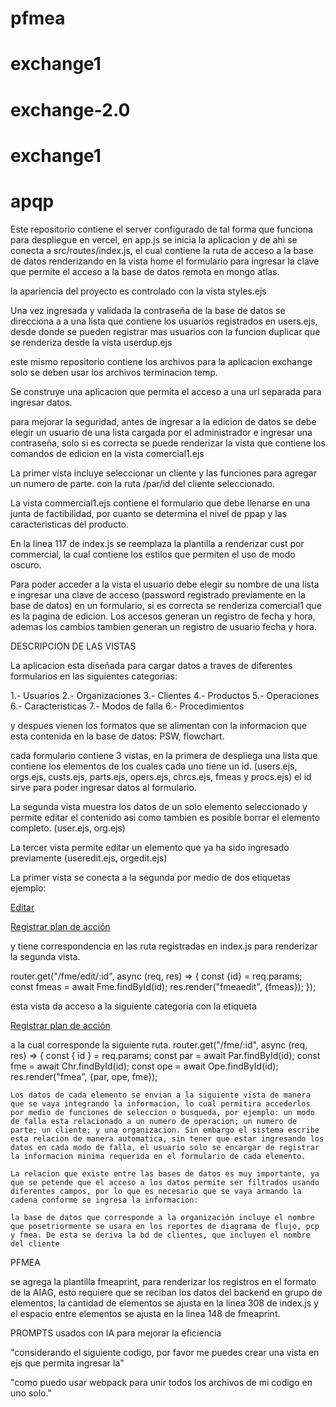 # pfmea
# exchange1
# exchange-2.0
# exchange1
# apqp


Este repositorio contiene el server configurado de tal forma que funciona para despliegue en vercel, en app.js se inicia la aplicacion y de ahi se conecta a src/routes/index.js, el cual contiene la ruta de acceso a la base de datos renderizando en la vista home el formulario para ingresar la clave que permite el acceso a la base de datos remota en mongo atlas.

la apariencia del proyecto es controlado con la vista styles.ejs

Una vez ingresada y validada la contraseña de la base de datos se direcciona a a una lista que contiene los usuarios registrados en users.ejs, desde donde se pueden registrar mas usuarios con la funcion duplicar que se renderiza desde la vista userdup.ejs

este mismo repositorio contiene los archivos para la aplicacion exchange solo se deben usar los archivos terminacion temp.

Se construye una aplicacion que permita el acceso a una url separada para ingresar datos.

para mejorar la seguridad, antes de ingresar a la edicion de datos se debe elegir un usuario de una lista cargada por el administrador e ingresar una contraseña, solo si es correcta se puede renderizar la vista que contiene los comandos de edicion en la vista comercial1.ejs

La primer vista incluye seleccionar un cliente y las funciones para agregar un numero de parte. con la ruta /par/id del cliente seleccionado.

La vista commercial1.ejs contiene el formulario que debe llenarse en una junta de factibilidad, por cuanto se determina el nivel de ppap y las caracteristicas del producto.

En la linea 117 de index.js se reemplaza la plantilla a renderizar cust por commercial, la cual contiene los estilos que permiten el uso de modo oscuro. 

Para poder acceder a la vista el usuario debe elegir su nombre de una lista e ingresar una clave de acceso (password registrado previamente en la base de datos) en un formulario, si es correcta se renderiza comercial1 que es la pagina de edicion. Los accesos generan un registro de fecha y hora, ademas los cambios tambien generan un registro de usuario fecha y hora.

DESCRIPCION DE LAS VISTAS

La aplicacion esta diseñada para cargar datos a traves de diferentes formularios en las siguientes categorias:

1.- Usuarios
2.- Organizaciones
3.- Clientes
4.- Productos
5.- Operaciones
6.- Caracteristicas
7.- Modos de falla
6.- Procedimientos

y despues vienen los formatos que se alimentan con la informacion que esta contenida en la base de datos: PSW, flowchart.


cada formulario contiene 3 vistas, en la primera de despliega una lista que contiene los elementos de los cuales cada uno tiene un id. (users.ejs, orgs.ejs, custs.ejs, parts.ejs, opers.ejs, chrcs.ejs, fmeas y procs.ejs) el id sirve para poder ingresar datos al formulario. 

La segunda vista muestra los datos de un solo elemento seleccionado y permite editar el contenido asi como  tambien es posible borrar el elemento completo. (user.ejs, org.ejs)

La tercer vista permite editar un elemento que ya ha sido ingresado previamente (useredit.ejs, orgedit.ejs)

La primer vista se conecta a la segunda por medio de dos etiquetas ejemplo:

<a href="/fme/edit/<%= fmeas[i]._id %>" class="edit-btn">Editar</a>

<a href="/paf/<%= fmeas[i]._id %>" class="edit-btn">Registrar plan de acción</a>

y  tiene correspondencia en las ruta registradas en index.js para renderizar la segunda vista.


router.get("/fme/edit/:id", async (req, res) =>
{
    const {id} = req.params;
    const fmeas = await Fme.findById(id);
    res.render("fmeaedit", {fmeas});
});

esta vista da acceso a la siguiente categoria con la etiqueta 

<a href="/paf/<%= fmeas[i]._id %>" class="edit-btn">Registrar plan de acción</a>

a la cual corresponde la siguiente ruta.
 router.get("/fme/:id", async (req, res) => {
    const { id } = req.params;
    const par = await Par.findById(id);
    const fme = await Chr.findById(id);
    const ope = await Ope.findById(id);
    res.render("fmea", {par, ope, fme});

    Los datos de cada elemento se envian a la siguiente vista de manera que se vaya integrando la informacion, lo cual permitira accederlos por medio de funciones de seleccion o busqueda, por ejemplo: un modo de falla esta relacionado a un numero de operacion; un numero de parte; un cliente; y una organizacion. Sin embargo el sistema escribe esta relacion de manera automatica, sin tener que estar ingresando los datos en cada modo de falla, el usuario solo se encargar de registrar la informacion minima requerida en el formulario de cada elemento.

    La relacion que existe entre las bases de datos es muy importante, ya que se petende que el acceso a los datos permite ser filtrados usando diferentes campos, por lo que es necesario que se vaya armando la cadena conforme se ingresa la informacion:

    la base de datos que corresponde a la organización incluye el nombre que posetriormente se usara en los reportes de diagrama de flujo, pcp y fmea. De esta se deriva la bd de clientes, que incluyen el nombre del cliente 




PFMEA

se agrega la plantilla fmeaprint, para renderizar los registros en el formato de la AIAG, esto requiere que se reciban los datos del backend en grupo de elementos, la cantidad de elementos se ajusta en la linea 308 de index.js y el espacio entre elementos se ajusta en la linea 148 de fmeaprint.

PROMPTS usados con IA para mejorar la eficiencia

"considerando el siguiente codigo, por favor me puedes crear una vista en ejs que permita ingresar la"

"como puedo usar webpack para unir todos los archivos de mi codigo en uno solo."